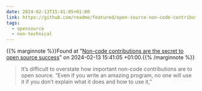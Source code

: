 ```yaml
---
date: 2024-02-13T15:41:05+01:00
link: https://github.com/readme/featured/open-source-non-code-contributions
tags:
  - opensource
  - non-technical
---
```

{{% marginnote %}}Found at "[Non-code contributions are the secret to open source success](https://web.archive.org/web/20240213154105/https://github.com/readme/featured/open-source-non-code-contributions)" on 2024-02-13 15:41:05 +01:00.{{% /marginnote %}}

> It’s difficult to overstate how important non-code contributions are to open source. “Even if you write an amazing program, no one will use it if you don’t explain what it does and how to use it,”